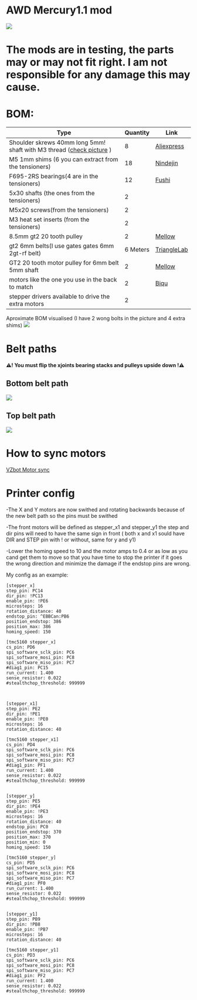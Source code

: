 # AWD Mercury1.1 mod
<img src="IMAGES/AWD_render.PNG">

# The mods are in testing, the parts may or may not fit right. I am not responsible for any damage this may cause.

# BOM:
| Type | Quantity | Link |
| --- | --- | --- |
| Shoulder skrews 40mm long 5mm! shaft with M3 thread ([check picture](IMAGES/Shoulder_skrews.png) ) | 8 | [Aliexpress](https://www.aliexpress.com/item/1005004802215831.html) |
| M5 1mm shims (6 you can extract from the tensioners) | 18 | [Nindejin](https://www.aliexpress.com/item/4000174460068.html) |
| F695-2RS bearings(4 are in the tensioners) | 12 | [Fushi](https://www.aliexpress.com/item/32850989216.html) |
| 5x30 shafts (the ones from the tensioners) | 2 |  |
| M5x20 screws(from the tensioners) | 2 |  |
| M3 heat set inserts (from the tensioners) | 2 |  |
| 8.5mm gt2 20 tooth pulley | 2 | [Mellow](https://www.aliexpress.com/item/1005004374407134.html) |
| gt2 6mm belts(I use gates gates 6mm 2gt-rf belt) | 6 Meters | [TriangleLab](https://www.aliexpress.com/item/1005006507781085.html) |
| GT2 20 tooth motor pulley for 6mm belt 5mm shaft | 2 | [Mellow](https://www.aliexpress.com/item/33002989677.html) |
| motors like the one you use in the back to match | 2 | [Biqu](https://biqu.equipment/products/ldo-42sth48-2504ac-reva-motor-driver?variant=39991585636450) |
| stepper drivers available to drive the extra motors | 2 |  |

Aproximate BOM visualised (I have 2 wong bolts in the picture and 4 extra shims)
<img src="IMAGES/BOM.jpg">

# Belt paths
**:warning:! You must flip the xjoints bearing stacks and pulleys upside down !:warning:**

## Bottom belt path

<img src="IMAGES/BottomBeltPath.png">

## Top belt path

<img src="IMAGES/TopBeltPath.png">

# How to sync motors

[VZbot Motor sync](https://www.youtube.com/watch?v=so9oqJyirKY)

# Printer config

-The X and Y motors are now swithed and rotating backwards because of the new belt path so the pins must be swithed 

-The front motors will be defined as stepper_x1 and stepper_y1 the step and dir pins will need to have the same sign in front ( both x and x1 sould have DIR and STEP pin with ! or without, same for y and y1)

-Lower the homing speed to 10 and the motor amps to 0.4 or as low as you cand get them to move so that you have time to stop the printer if it goes the wrong direction and minimize the damage if the endstop pins are wrong.

My config as an example:
```
[stepper_x]
step_pin: PC14
dir_pin: !PC13
enable_pin: !PE6
microsteps: 16
rotation_distance: 40
endstop_pin: ^EBBCan:PB6
position_endstop: 386
position_max: 386
homing_speed: 150

[tmc5160 stepper_x]
cs_pin: PD6
spi_software_sclk_pin: PC6
spi_software_mosi_pin: PC8
spi_software_miso_pin: PC7
#diag1_pin: PC15
run_current: 1.400
sense_resistor: 0.022
#stealthchop_threshold: 999999



[stepper_x1]
step_pin: PE2
dir_pin: !PE1
enable_pin: !PE0
microsteps: 16
rotation_distance: 40

[tmc5160 stepper_x1] 
cs_pin: PD4
spi_software_sclk_pin: PC6
spi_software_mosi_pin: PC8
spi_software_miso_pin: PC7
#diag1_pin: PF1
run_current: 1.400
sense_resistor: 0.022
#stealthchop_threshold: 999999


[stepper_y]
step_pin: PE5
dir_pin: !PE4
enable_pin: !PE3
microsteps: 16
rotation_distance: 40
endstop_pin: PC0
position_endstop: 370
position_max: 370
position_min: 0
homing_speed: 150

[tmc5160 stepper_y]
cs_pin: PD5
spi_software_sclk_pin: PC6
spi_software_mosi_pin: PC8
spi_software_miso_pin: PC7
#diag1_pin: PF0
run_current: 1.400
sense_resistor: 0.022
#stealthchop_threshold: 999999


[stepper_y1]
step_pin: PB9
dir_pin: !PB8
enable_pin: !PB7
microsteps: 16
rotation_distance: 40

[tmc5160 stepper_y1] 
cs_pin: PD3
spi_software_sclk_pin: PC6
spi_software_mosi_pin: PC8
spi_software_miso_pin: PC7
#diag1_pin: PF2
run_current: 1.400
sense_resistor: 0.022
#stealthchop_threshold: 999999
```
